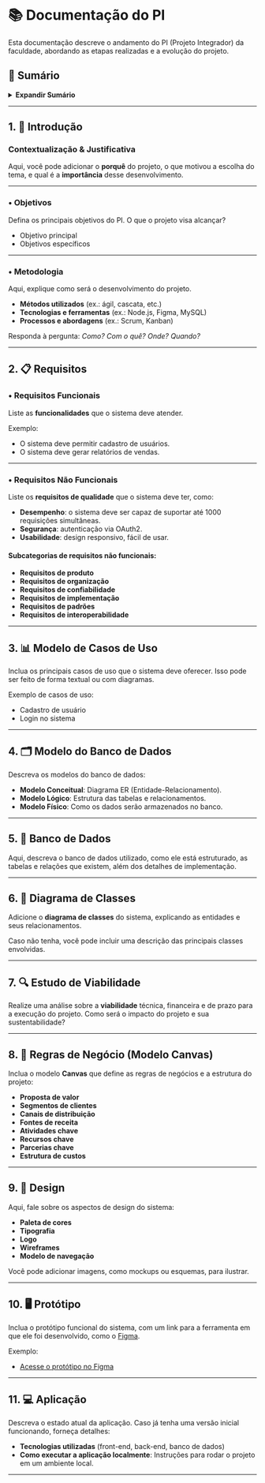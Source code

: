 # 📚 Documentação do PI

Esta documentação descreve o andamento do PI (Projeto Integrador) da faculdade, abordando as etapas realizadas e a evolução do projeto.

## 📑 Sumário

<details>
  <summary><strong>Expandir Sumário</strong></summary>

- [1. Introdução](#1-introdução)
  - [Objetivos](#objetivos)
  - [Metodologia](#metodologia)
- [2. Requisitos](#2-requisitos)
  - [Requisitos funcionais](#requisitos-funcionais)
  - [Requisitos não funcionais](#requisitos-não-funcionais)
- [3. Modelo de casos de uso](#3-modelo-de-casos-de-uso)
- [4. Modelo do banco de dados](#4-modelo-do-banco-de-dados)
- [5. Banco de dados](#5-banco-de-dados)
- [6. Diagrama de classes](#6-diagrama-de-classes)
- [7. Estudo de viabilidade](#7-estudo-de-viabilidade)
- [8. Regras de negócio (Modelo Canvas)](#8-regras-de-negócio-modelo-canvas)
- [9. Design](#9-design)
- [10. Protótipo](#10-protótipo)
- [11. Aplicação](#11-aplicação)

</details>

---

## 1. 📜 Introdução

### Contextualização & Justificativa

Aqui, você pode adicionar o **porquê** do projeto, o que motivou a escolha do tema, e qual é a **importância** desse desenvolvimento.

---

### • Objetivos

Defina os principais objetivos do PI. O que o projeto visa alcançar? 

- Objetivo principal
- Objetivos específicos

---

### • Metodologia

Aqui, explique como será o desenvolvimento do projeto.

- **Métodos utilizados** (ex.: ágil, cascata, etc.)
- **Tecnologias e ferramentas** (ex.: Node.js, Figma, MySQL)
- **Processos e abordagens** (ex.: Scrum, Kanban)

Responda à pergunta: *Como? Com o quê? Onde? Quando?*

---

## 2. 📋 Requisitos

### • Requisitos Funcionais

Liste as **funcionalidades** que o sistema deve atender.

Exemplo:

- O sistema deve permitir cadastro de usuários.
- O sistema deve gerar relatórios de vendas.

---

### • Requisitos Não Funcionais

Liste os **requisitos de qualidade** que o sistema deve ter, como:

- **Desempenho**: o sistema deve ser capaz de suportar até 1000 requisições simultâneas.
- **Segurança**: autenticação via OAuth2.
- **Usabilidade**: design responsivo, fácil de usar.

#### Subcategorias de requisitos não funcionais:

- **Requisitos de produto**
- **Requisitos de organização**
- **Requisitos de confiabilidade**
- **Requisitos de implementação**
- **Requisitos de padrões**
- **Requisitos de interoperabilidade**

---

## 3. 📊 Modelo de Casos de Uso

Inclua os principais casos de uso que o sistema deve oferecer. Isso pode ser feito de forma textual ou com diagramas.

Exemplo de casos de uso:

- Cadastro de usuário
- Login no sistema

---

## 4. 🗂️ Modelo do Banco de Dados

Descreva os modelos do banco de dados:

- **Modelo Conceitual**: Diagrama ER (Entidade-Relacionamento).
- **Modelo Lógico**: Estrutura das tabelas e relacionamentos.
- **Modelo Físico**: Como os dados serão armazenados no banco.

---

## 5. 💾 Banco de Dados

Aqui, descreva o banco de dados utilizado, como ele está estruturado, as tabelas e relações que existem, além dos detalhes de implementação.

---

## 6. 🧳 Diagrama de Classes

Adicione o **diagrama de classes** do sistema, explicando as entidades e seus relacionamentos. 

Caso não tenha, você pode incluir uma descrição das principais classes envolvidas.

---

## 7. 🔍 Estudo de Viabilidade

Realize uma análise sobre a **viabilidade** técnica, financeira e de prazo para a execução do projeto. Como será o impacto do projeto e sua sustentabilidade?

---

## 8. 💼 Regras de Negócio (Modelo Canvas)

Inclua o modelo **Canvas** que define as regras de negócios e a estrutura do projeto:

- **Proposta de valor**
- **Segmentos de clientes**
- **Canais de distribuição**
- **Fontes de receita**
- **Atividades chave**
- **Recursos chave**
- **Parcerias chave**
- **Estrutura de custos**

---

## 9. 🎨 Design

Aqui, fale sobre os aspectos de design do sistema:

- **Paleta de cores**
- **Tipografia**
- **Logo**
- **Wireframes**
- **Modelo de navegação**

Você pode adicionar imagens, como mockups ou esquemas, para ilustrar.

---

## 10. 🖥️ Protótipo

Inclua o protótipo funcional do sistema, com um link para a ferramenta em que ele foi desenvolvido, como o [Figma](https://www.figma.com/). 

Exemplo:

- [Acesse o protótipo no Figma](https://www.figma.com/file/12345/prototipo)

---

## 11. 💻 Aplicação

Descreva o estado atual da aplicação. Caso já tenha uma versão inicial funcionando, forneça detalhes:

- **Tecnologias utilizadas** (front-end, back-end, banco de dados)
- **Como executar a aplicação localmente**: Instruções para rodar o projeto em um ambiente local.

---


